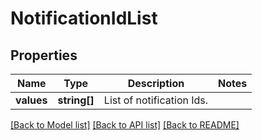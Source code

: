 # NotificationIdList

## Properties
Name | Type | Description | Notes
------------ | ------------- | ------------- | -------------
**values** | **string[]** | List of notification Ids. | 

[[Back to Model list]](../README.md#documentation-for-models) [[Back to API list]](../README.md#documentation-for-api-endpoints) [[Back to README]](../README.md)


